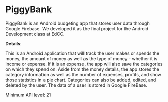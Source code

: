 # PiggyBank
PiggyBank is an Android budgeting app that stores user data through Google Firebase. We developed it as the final project for the Android Development class at EdCC.

**Details**:

This is an Android application that will track the user makes or spends the money, the amount of money as well as the type of money - whether it is income or expense. If it is an expense, the app will also save the categories on which they spend on. Aside from the money details, the app stores the category information as well as the number of expenses, profits, and show those statistics in a pie chart. Categories can also be added, edited, and deleted by the user. The data of a user is stored in Google FireBase.

Minimum API level: 21
